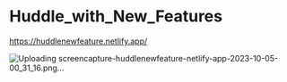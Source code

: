 # Huddle_with_New_Features

https://huddlenewfeature.netlify.app/


![Uploading screencapture-huddlenewfeature-netlify-app-2023-10-05-00_31_16.png…]()
